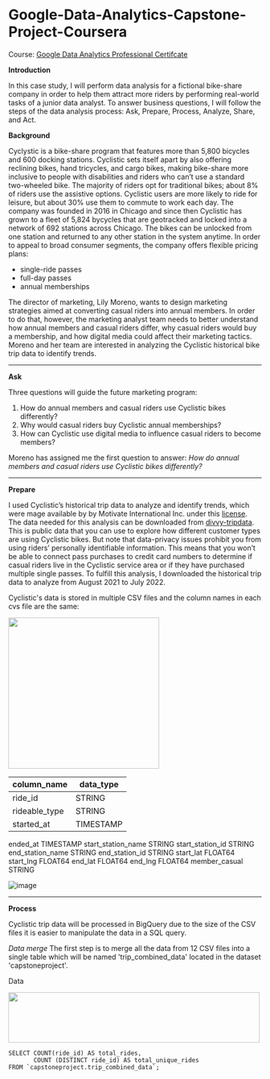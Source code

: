 # Google-Data-Analytics-Capstone-Project-Coursera

Course: [Google Data Analytics Professional Certifcate](https://www.coursera.org/professional-certificates/google-data-analytics)

**Introduction**

In this case study, I will perform data analysis for a fictional bike-share company in order to help them attract more riders by performing real-world tasks of a junior data analyst. To answer business questions, I will follow the steps of the data analysis process: Ask, Prepare, Process, Analyze, Share, and Act.

**Background**

Cyclystic is a bike-share program that features more than 5,800 bicycles and 600 docking stations. Cyclistic sets itself apart by also offering reclining bikes, hand tricycles, and cargo bikes, making bike-share more inclusive to people with disabilities and riders who can’t use a standard two-wheeled bike. The majority of riders opt for traditional bikes; about 8% of riders use the assistive options. Cyclistic users are more likely to ride for leisure, but about 30% use them to commute to work each day.
The company was founded in 2016 in Chicago and since then Cyclistic has grown to a fleet of 5,824 bycycles that are geotracked and locked into a network of 692 stations across Chicago. The bikes can be unlocked from one station and returned to any other station in the system anytime. In order to appeal to broad consumer segments, the company offers flexible pricing plans:

 - single-ride passes
 - full-day passes
 - annual memberships


The director of marketing, Lily Moreno, wants to design marketing strategies aimed at converting casual riders into annual members. In order to do that, however, the marketing analyst team needs to better understand how annual members and casual riders differ, why casual riders would buy a membership, and how digital media could affect their marketing tactics. Moreno and her team are interested in analyzing the Cyclistic historical bike trip data to identify trends.

***

****Ask****

Three questions will guide the future marketing program:

1. How do annual members and casual riders use Cyclistic bikes differently?
2. Why would casual riders buy Cyclistic annual memberships?
3. How can Cyclistic use digital media to influence casual riders to become members?

Moreno has assigned me the first question to answer: _How do annual members and casual riders use Cyclistic bikes differently?_

***

****Prepare****

I used Cyclistic’s historical trip data to analyze and identify trends, which were mage available by by Motivate International Inc. under this
[license](https://divvybikes.com/data-license-agreement). The data needed for this analysis can be downloaded from [divvy-tripdata](https://divvy-tripdata.s3.amazonaws.com/index.html). This is public data that you can use to explore how different customer types are using Cyclistic bikes. But note that data-privacy issues prohibit you from using riders’ personally identifiable information. This means that you won’t be able to connect pass purchases to credit card numbers to determine if casual riders live in the Cyclistic service area or if they have purchased multiple single passes.
To fulfill this analysis, I downloaded the historical trip data to analyze from August 2021 to July 2022.

Cyclistic's data is stored in multiple CSV files and the column names in each cvs file are the same:

<img src="https://github.com/DianaPalfi/Google-Data-Analytics-Capstone-Project-Coursera/assets/145564660/85c3bf1f-d6eb-4be2-b35e-50c92f976113" width="300" height="300">

| column_name	| data_type |
|-------------|-----------|
| ride_id	| STRING |
| rideable_type	| STRING |
| started_at	| TIMESTAMP |
ended_at	TIMESTAMP
start_station_name	STRING
start_station_id	STRING
end_station_name	STRING
end_station_id	STRING
start_lat	FLOAT64
start_lng	FLOAT64
end_lat	FLOAT64
end_lng	FLOAT64
member_casual	STRING


![image](https://github.com/DianaPalfi/Google-Data-Analytics-Capstone-Project-Coursera/assets/145564660/ec4a584a-362c-49e4-9f8f-79684c204fa5)










***

****Process****

Cyclistic trip data will be processed in BigQuery due to the size of the CSV files it is easier to manipulate the data in a SQL query.

_Data merge_
The first step is to merge all the data from 12 CSV files into a single table which will be named 'trip_combined_data' located in the dataset 'capstoneproject'.

Data 







<img src="https://github.com/DianaPalfi/Google-Data-Analytics-Capstone-Project-Coursera/assets/145564660/0ddd0433-b32f-418f-b69b-5862287dd93d.png" width="500" height="100">

```
SELECT COUNT(ride_id) AS total_rides,
       COUNT (DISTINCT ride_id) AS total_unique_rides
FROM `capstoneproject.trip_combined_data`;
```
